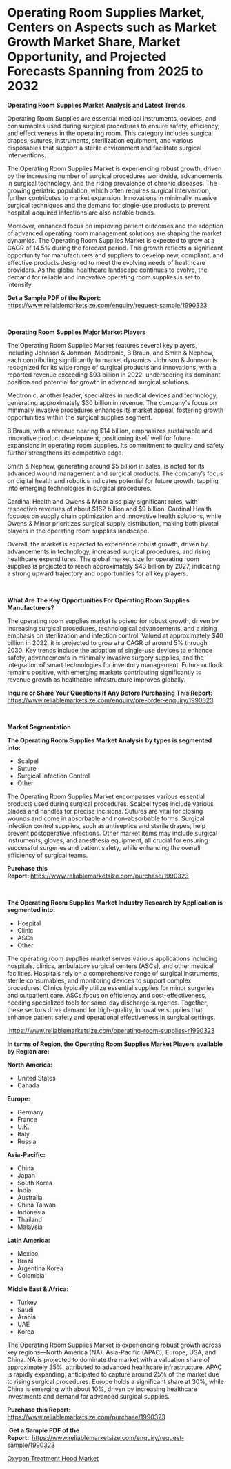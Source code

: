 <p><h1>Operating Room Supplies Market, Centers on Aspects such as Market Growth Market Share, Market Opportunity, and Projected Forecasts Spanning from 2025 to 2032</h1></p><p><strong>Operating Room Supplies Market Analysis and Latest Trends</strong></p>
<p><p>Operating Room Supplies are essential medical instruments, devices, and consumables used during surgical procedures to ensure safety, efficiency, and effectiveness in the operating room. This category includes surgical drapes, sutures, instruments, sterilization equipment, and various disposables that support a sterile environment and facilitate surgical interventions.</p><p>The Operating Room Supplies Market is experiencing robust growth, driven by the increasing number of surgical procedures worldwide, advancements in surgical technology, and the rising prevalence of chronic diseases. The growing geriatric population, which often requires surgical intervention, further contributes to market expansion. Innovations in minimally invasive surgical techniques and the demand for single-use products to prevent hospital-acquired infections are also notable trends.</p><p>Moreover, enhanced focus on improving patient outcomes and the adoption of advanced operating room management solutions are shaping the market dynamics. The Operating Room Supplies Market is expected to grow at a CAGR of 14.5% during the forecast period. This growth reflects a significant opportunity for manufacturers and suppliers to develop new, compliant, and effective products designed to meet the evolving needs of healthcare providers. As the global healthcare landscape continues to evolve, the demand for reliable and innovative operating room supplies is set to intensify.</p></p>
<p><strong>Get a Sample PDF of the Report:&nbsp;</strong> <a href="https://www.reliablemarketsize.com/enquiry/request-sample/1990323?utm_campaign=2281&utm_medium=2&utm_source=Github&utm_content=ia&utm_term=04032025&utm_id=operating-room-supplies">https://www.reliablemarketsize.com/enquiry/request-sample/1990323</a></p>
<p>&nbsp;</p>
<p><strong>Operating Room Supplies Major Market Players</strong></p>
<p><p>The Operating Room Supplies Market features several key players, including Johnson & Johnson, Medtronic, B Braun, and Smith & Nephew, each contributing significantly to market dynamics. Johnson & Johnson is recognized for its wide range of surgical products and innovations, with a reported revenue exceeding $93 billion in 2022, underscoring its dominant position and potential for growth in advanced surgical solutions.</p><p>Medtronic, another leader, specializes in medical devices and technology, generating approximately $30 billion in revenue. The company's focus on minimally invasive procedures enhances its market appeal, fostering growth opportunities within the surgical supplies segment.</p><p>B Braun, with a revenue nearing $14 billion, emphasizes sustainable and innovative product development, positioning itself well for future expansions in operating room supplies. Its commitment to quality and safety further strengthens its competitive edge.</p><p>Smith & Nephew, generating around $5 billion in sales, is noted for its advanced wound management and surgical products. The company’s focus on digital health and robotics indicates potential for future growth, tapping into emerging technologies in surgical procedures.</p><p>Cardinal Health and Owens & Minor also play significant roles, with respective revenues of about $162 billion and $9 billion. Cardinal Health focuses on supply chain optimization and innovative health solutions, while Owens & Minor prioritizes surgical supply distribution, making both pivotal players in the operating room supplies landscape.</p><p>Overall, the market is expected to experience robust growth, driven by advancements in technology, increased surgical procedures, and rising healthcare expenditures. The global market size for operating room supplies is projected to reach approximately $43 billion by 2027, indicating a strong upward trajectory and opportunities for all key players.</p></p>
<p>&nbsp;</p>
<p><strong>What Are The Key Opportunities For Operating Room Supplies Manufacturers?</strong></p>
<p><p>The operating room supplies market is poised for robust growth, driven by increasing surgical procedures, technological advancements, and a rising emphasis on sterilization and infection control. Valued at approximately $40 billion in 2022, it is projected to grow at a CAGR of around 5% through 2030. Key trends include the adoption of single-use devices to enhance safety, advancements in minimally invasive surgery supplies, and the integration of smart technologies for inventory management. Future outlook remains positive, with emerging markets contributing significantly to revenue growth as healthcare infrastructure improves globally.</p></p>
<p><strong>Inquire or Share Your Questions If Any Before Purchasing This Report:</strong> <a href="https://www.reliablemarketsize.com/enquiry/pre-order-enquiry/1990323?utm_campaign=2281&utm_medium=2&utm_source=Github&utm_content=ia&utm_term=04032025&utm_id=operating-room-supplies">https://www.reliablemarketsize.com/enquiry/pre-order-enquiry/1990323</a></p>
<p>&nbsp;</p>
<p><strong>Market Segmentation</strong></p>
<p><strong>The Operating Room Supplies Market Analysis by types is segmented into:</strong></p>
<p><ul><li>Scalpel</li><li>Suture</li><li>Surgical Infection Control</li><li>Other</li></ul></p>
<p><p>The Operating Room Supplies Market encompasses various essential products used during surgical procedures. Scalpel types include various blades and handles for precise incisions. Sutures are vital for closing wounds and come in absorbable and non-absorbable forms. Surgical infection control supplies, such as antiseptics and sterile drapes, help prevent postoperative infections. Other market items may include surgical instruments, gloves, and anesthesia equipment, all crucial for ensuring successful surgeries and patient safety, while enhancing the overall efficiency of surgical teams.</p></p>
<p><strong>Purchase this Report:&nbsp;</strong><a href="https://www.reliablemarketsize.com/purchase/1990323?utm_campaign=2281&utm_medium=2&utm_source=Github&utm_content=ia&utm_term=04032025&utm_id=operating-room-supplies">https://www.reliablemarketsize.com/purchase/1990323</a></p>
<p>&nbsp;</p>
<p><strong>The Operating Room Supplies Market Industry Research by Application is segmented into:</strong></p>
<p><ul><li>Hospital</li><li>Clinic</li><li>ASCs</li><li>Other</li></ul></p>
<p><p>The operating room supplies market serves various applications including hospitals, clinics, ambulatory surgical centers (ASCs), and other medical facilities. Hospitals rely on a comprehensive range of surgical instruments, sterile consumables, and monitoring devices to support complex procedures. Clinics typically utilize essential supplies for minor surgeries and outpatient care. ASCs focus on efficiency and cost-effectiveness, needing specialized tools for same-day discharge surgeries. Together, these sectors drive demand for high-quality, innovative supplies that enhance patient safety and operational effectiveness in surgical settings.</p></p>
<p><a href="https://www.reliablemarketsize.com/operating-room-supplies-r1990323?utm_campaign=2281&utm_medium=2&utm_source=Github&utm_content=ia&utm_term=04032025&utm_id=operating-room-supplies">&nbsp;https://www.reliablemarketsize.com/operating-room-supplies-r1990323</a></p>
<p><strong>In terms of Region, the Operating Room Supplies Market Players available by Region are:</strong></p>
<p>
    <p> <strong> North America: </strong>
        <ul>
            <li>United States</li>
            <li>Canada</li>
        </ul>
        </p> 
    <p> <strong> Europe: </strong>
        <ul>
            <li>Germany</li>
            <li>France</li>
            <li>U.K.</li>
            <li>Italy</li>
            <li>Russia</li>
        </ul>
        </p> 
    <p> <strong> Asia-Pacific: </strong>
        <ul>
            <li>China</li>
            <li>Japan</li>
            <li>South Korea</li>
            <li>India</li>
            <li>Australia</li>
            <li>China Taiwan</li>
            <li>Indonesia</li>
            <li>Thailand</li>
            <li>Malaysia</li>
        </ul>
        </p> 
    <p> <strong> Latin America: </strong>
        <ul>
            <li>Mexico</li>
            <li>Brazil</li>
            <li>Argentina Korea</li>
            <li>Colombia</li>
        </ul>
        </p> 
    <p> <strong> Middle East & Africa: </strong>
        <ul>
            <li>Turkey</li>
            <li>Saudi</li>
            <li>Arabia</li>
            <li>UAE</li>
            <li>Korea</li>
        </ul>
    </p>
    </p>
<p><p>The Operating Room Supplies Market is experiencing robust growth across key regions—North America (NA), Asia-Pacific (APAC), Europe, USA, and China. NA is projected to dominate the market with a valuation share of approximately 35%, attributed to advanced healthcare infrastructure. APAC is rapidly expanding, anticipated to capture around 25% of the market due to rising surgical procedures. Europe holds a significant share at 30%, while China is emerging with about 10%, driven by increasing healthcare investments and demand for advanced surgical supplies.</p></p>
<p><strong>Purchase this Report: </strong><a href="https://www.reliablemarketsize.com/purchase/1990323?utm_campaign=2281&utm_medium=2&utm_source=Github&utm_content=ia&utm_term=04032025&utm_id=operating-room-supplies">https://www.reliablemarketsize.com/purchase/1990323</a></p>
<p>&nbsp;<strong>Get a Sample PDF of the Report:&nbsp;&nbsp;</strong><a href="https://www.reliablemarketsize.com/enquiry/request-sample/1990323?utm_campaign=2281&utm_medium=2&utm_source=Github&utm_content=ia&utm_term=04032025&utm_id=operating-room-supplies">https://www.reliablemarketsize.com/enquiry/request-sample/1990323</a></p>
<p><strong></strong></p>
<p><p><a href="https://github.com/ilonaenterline65/Market-Research-Report-List-1/blob/main/oxygen-treatment-hood-market.md?utm_campaign=2281&utm_medium=2&utm_source=Github&utm_content=ia&utm_term=04032025&utm_id=operating-room-supplies">Oxygen Treatment Hood Market</a></p></p>